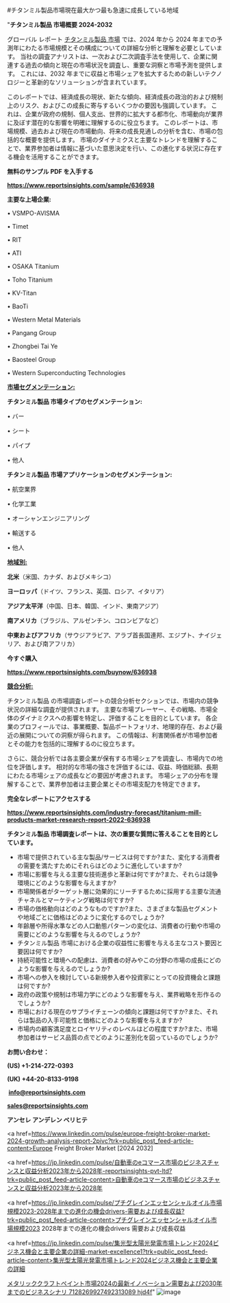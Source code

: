 #チタンミル製品市場現在最大かつ最も急速に成長している地域

"<strong>チタンミル製品 市場概要 2024-2032</strong>

グローバル レポート <a href=https://www.reportsinsights.com/sample/636938>チタンミル製品 市場</a> では、2024 年から 2024 年までの予測年にわたる市場規模とその構成についての詳細な分析と理解を必要としています。 当社の調査アナリストは、一次および二次調査手法を使用して、企業に関連する過去の傾向と現在の市場状況を調査し、重要な洞察と市場予測を提供します。 これには、2032 年までに収益と市場シェアを拡大​​するための新しいテクノロジーと革新的なソリューションが含まれています。

このレポートでは、経済成長の現状、新たな傾向、経済成長の政治的および規制上のリスク、およびこの成長に寄与するいくつかの要因も強調しています。 これは、企業が政府の規制、個人支出、世界的に拡大する都市化、市場動向が業界に及ぼす潜在的な影響を明確に理解するのに役立ちます。 このレポートは、市場規模、過去および現在の市場動向、将来の成長見通しの分析を含む、市場の包括的な概要を提供します。 市場のダイナミクスと主要なトレンドを理解することで、業界参加者は情報に基づいた意思決定を行い、この進化する状況に存在する機会を活用することができます。

<strong><b>無料のサンプル PDF を入手する</b></strong>

<a href=https://www.reportsinsights.com/sample/636938><strong><u>https://www.reportsinsights.com/sample/636938</u></strong></a>

<strong>主要な上場企業:</strong>

• VSMPO-AVISMA

• Timet

• RIT

• ATI

• OSAKA Titanium

• Toho Titanium

• KV-Titan

• BaoTi

• Western Metal Materials

• Pangang Group

• Zhongbei Tai Ye

• Baosteel Group

• Western Superconducting Technologies

<strong><u>市場セグメンテーション</u></strong><strong><u>:</u></strong>

<strong>チタンミル製品 市場タイプのセグメンテーション:</strong>

• バー

• シート

• パイプ

• 他人

<strong>チタンミル製品 市場アプリケーションのセグメンテーション:</strong>

• 航空業界

• 化学工業

• オーシャンエンジニアリング

• 輸送する

• 他人

<strong><u>地域別</u></strong><strong><u>:</u></strong>

<strong>北米</strong>（米国、カナダ、およびメキシコ）

<strong>ヨーロッパ</strong>（ドイツ、フランス、英国、ロシア、イタリア）

<strong>アジア太平洋</strong>（中国、日本、韓国、インド、東南アジア）

<strong>南アメリカ</strong>（ブラジル、アルゼンチン、コロンビアなど）

<strong>中東およびアフリカ</strong>（サウジアラビア、アラブ首長国連邦、エジプト、ナイジェリア、および南アフリカ）

<strong>今すぐ購入</strong>

<a href=https://www.reportsinsights.com/buynow/636938><strong><u>https://www.reportsinsights.com/buynow/636938</u></strong></a>

<strong><u>競合分析:</u></strong>

チタンミル製品 の市場調査レポートの競合分析セクションでは、市場内の競争状況の詳細な調査が提供されます。 主要な市場プレーヤー、その戦略、市場全体のダイナミクスへの影響を特定し、評価することを目的としています。 各企業のプロフィールでは、事業概要、製品ポートフォリオ、地理的存在、および最近の展開についての洞察が得られます。 この情報は、利害関係者が市場参加者とその能力を包括的に理解するのに役立ちます。

さらに、競合分析では各主要企業が保有する市場シェアを調査し、市場内での地位を評価します。 相対的な市場の強さを評価するには、収益、時価総額、長期にわたる市場シェアの成長などの要因が考慮されます。 市場シェアの分布を理解することで、業界参加者は主要企業とその市場支配力を特定できます。

<strong>完全なレポートにアクセスする</strong>

<a href=https://www.reportsinsights.com/industry-forecast/titanium-mill-products-market-research-report-2022-636938><strong><u><b>https://www.reportsinsights.com/industry-forecast/titanium-mill-products-market-research-report-2022-636938</b></u></strong></a>

<strong><b>チタンミル製品 市場調査レポートは、次の重要な質問に答えることを目的としています。</b></strong>
<ul>
  <li>市場で提供されている主な製品/サービスは何ですか?また、変化する消費者の需要を満たすためにそれらはどのように進化していますか?</li>
  <li>市場に影響を与える主要な技術進歩と革新は何ですか?また、それらは競争環境にどのような影響を与えますか?</li>
  <li>市場関係者がターゲット層に効果的にリーチするために採用する主要な流通チャネルとマーケティング戦略は何ですか?</li>
  <li>市場の価格動向はどのようなものですか?また、さまざまな製品セグメントや地域ごとに価格はどのように変化するのでしょうか?</li>
  <li>年齢層や所得水準などの人口動態パターンの変化は、消費者の行動や市場の需要にどのような影響を与えるのでしょうか?</li>
  <li>チタンミル製品 市場における企業の収益性に影響を与える主なコスト要因と要因は何ですか?</li>
  <li>持続可能性と環境への配慮は、消費者の好みやこの分野の市場の成長にどのような影響を与えるのでしょうか?</li>
  <li>市場への参入を検討している新規参入者や投資家にとっての投資機会と課題は何ですか?</li>
  <li>政府の政策や規制は市場力学にどのような影響を与え、業界戦略を形作るのでしょうか?</li>
  <li>市場における現在のサプライチェーンの傾向と課題は何ですか?また、それらは製品の入手可能性と価格にどのような影響を与えますか?</li>
  <li>市場内の顧客満足度とロイヤリティのレベルはどの程度ですか?また、市場参加者はサービス品質の点でどのように差別化を図っているのでしょうか?</li>
</ul>
<strong>お問い合わせ：</strong>

<strong>(US) +1-214-272-0393</strong>

<strong>(UK) +44-20-8133-9198</strong>

<strong> </strong><a href=info@reportsinsights.com><strong><u>info@reportsinsights.com</u></strong></a>

<a href=sales@reportsinsights.com><strong><u>sales@reportsinsights.com</u></strong></a>

<strong>アンセレ アンデレン ベリヒテ</strong>

<a href=https://www.linkedin.com/pulse/europe-freight-broker-market-2024-growth-analysis-report-2pivc?trk=public_post_feed-article-content>Europe Freight Broker Market [2024 2032]</a>

<a href=https://jp.linkedin.com/pulse/自動車のeコマース市場のビジネスチャンスと収益分析2023年から2028年-reportsinsights-pvt-ltd?trk=public_post_feed-article-content>自動車のeコマース市場のビジネスチャンスと収益分析2023年から2028年</a>

<a href=https://jp.linkedin.com/pulse/プチグレインエッセンシャルオイル市場規模2023-2028年までの進化の機会drivers-需要および成長収益?trk=public_post_feed-article-content>プチグレインエッセンシャルオイル市場規模2023 2028年までの進化の機会drivers 需要および成長収益</a>

<a href=https://jp.linkedin.com/pulse/集光型太陽光発電市場トレンド2024ビジネス機会と主要企業の詳細-market-excellence1?trk=public_post_feed-article-content>集光型太陽光発電市場トレンド2024ビジネス機会と主要企業の詳細</a>

<a href=https://www.linkedin.com/pulse/メタリッククラフトペイント市場2024の最新イノベーション需要および2030年までのビジネスシナリ-7128269927492313089-hjd4f/>メタリッククラフトペイント市場2024の最新イノベーション需要および2030年までのビジネスシナリ 7128269927492313089 hjd4f</a>"
![image](https://github.com/aanak123/RIMarketer1/assets/158471119/3a41bf46-7dee-436e-8ea0-7b89a99bc89e)
